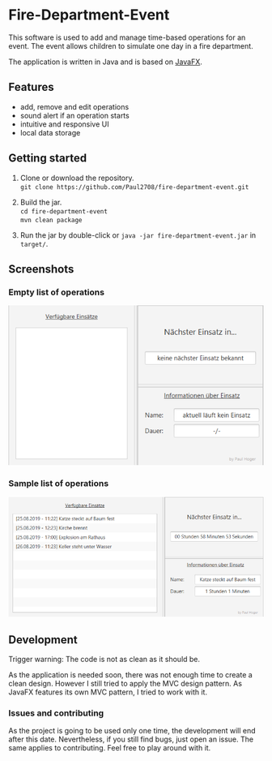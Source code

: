 # Fire-Department-Event
This software is used to add and manage time-based operations for an event.
The event allows children to simulate one day in a fire department.

The application is written in Java and is based on [JavaFX](https://openjfx.io).

## Features
- add, remove and edit operations
- sound alert if an operation starts
- intuitive and responsive UI
- local data storage

## Getting started
1. Clone or download the repository.  
`git clone https://github.com/Paul2708/fire-department-event.git`

2. Build the jar.  
  `cd fire-department-event`  
  `mvn clean package`
  
3. Run the jar by double-click or `java -jar fire-department-event.jar` in `target/`.

## Screenshots
### Empty list of operations
![image1](https://github.com/paul2708/fire-department-event/raw/master/.github/images/image1.png "Empty list")

### Sample list of operations
![image2](https://github.com/paul2708/fire-department-event/raw/master/.github/images/image2.png "Full list")
## Development
Trigger warning: The code is not as clean as it should be.

As the application is needed soon, there was not enough time to create a clean design.
However I still tried to apply the MVC design pattern.
As JavaFX features its own MVC pattern, I tried to work with it.

### Issues and contributing
As the project is going to be used only one time, the development will end after this date.
Nevertheless, if you still find bugs, just open an issue.
The same applies to contributing.
Feel free to play around with it.
